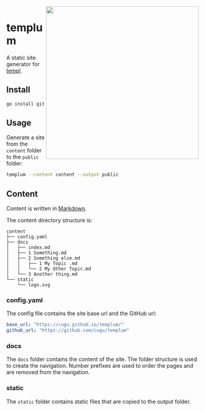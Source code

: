<img src="./content/docs/templum.png" width="400" height="400" align="right">

# templum

A static site generator for [templ](https://github.com/a-h/templ).

## Install

```bash
go install github.com/cugu/templum/cmd/templum@latest
```

## Usage

Generate a site from the `content` folder to the `public` folder:

```bash
templum --content content --output public
``` 

## Content

Content is written in [Markdown](https://www.markdownguide.org/cheat-sheet/).

The content directory structure is:

```
content
├── config.yaml
├── docs
│   ├── index.md
│   ├── 1 Something.md
│   ├── 2 Something else.md
│   │   ├── 1 My Topic .md
│   │   └── 2 My Other Topic.md
│   └── 3 Another thing.md
└── static
    └── logo.svg
```

### config.yaml

The config file contains the site base url and the GitHub url:

```yaml
base_url: "https://cugu.github.io/templum/"
github_url: "https://github.com/cugu/templum"
```

### docs

The `docs` folder contains the content of the site.
The folder structure is used to create the navigation.
Number prefixes are used to order the pages and are removed from the navigation.

### static

The `static` folder contains static files that are copied to the output folder.

